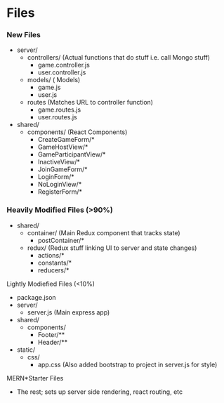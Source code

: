 # Files

### New Files
* server/
  * controllers/ (Actual functions that do stuff i.e. call Mongo stuff)
    * game.controller.js
    * user.controller.js
  * models/ ( Models)
    * game.js
    * user.js
  * routes (Matches URL to controller function)
    * game.routes.js
    * user.routes.js
* shared/
  * components/ (React Components)
    * CreateGameForm/*
    * GameHostView/*
    * GameParticipantView/*
    * InactiveView/*
    * JoinGameForm/*
    * LoginForm/*
    * NoLoginView/*
    * RegisterForm/*
 
### Heavily Modified Files (>90%)
* shared/
  * container/ (Main Redux component that tracks state)
    * postContainer/*
  * redux/ (Redux stuff linking UI to server and state changes)
    * actions/*
    * constants/*
    * reducers/*

Lightly Modiefied Files (<10%)
* package.json
* server/
  * server.js (Main express app)
* shared/
  * components/
    * Footer/**
    * Header/**
* static/
  * css/
    * app.css (Also added bootstrap to project in server.js for style)

MERN*Starter Files
* The rest; sets up server side rendering, react routing, etc




